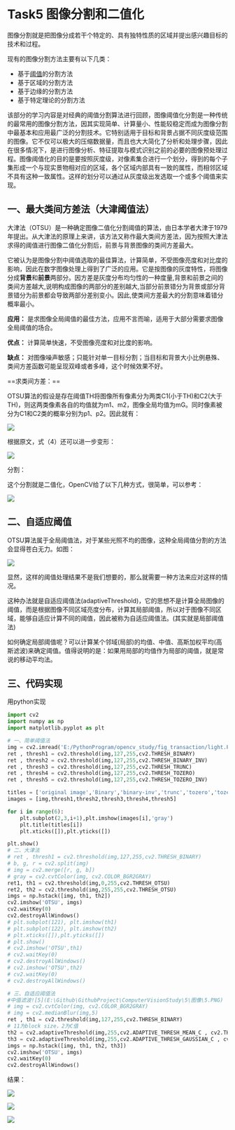 #  Task5 图像分割和二值化

图像分割就是把图像分成若干个特定的、具有独特性质的区域并提出感兴趣目标的技术和过程。

现有的图像分割方法主要有以下几类：

- 基于[阈值](https://baike.baidu.com/item/阈值/7442398)的分割方法
- 基于区域的分割方法
- 基于边缘的分割方法
- 基于特定理论的分割方法

该部分的学习内容是对经典的阈值分割算法进行回顾，图像阈值化分割是一种传统的最常用的图像分割方法，因其实现简单、计算量小、性能较稳定而成为图像分割中最基本和应用最广泛的分割技术。它特别适用于目标和背景占据不同灰度级范围的图像。它不仅可以极大的压缩数据量，而且也大大简化了分析和处理步骤，因此在很多情况下，是进行图像分析、特征提取与模式识别之前的必要的图像预处理过程。图像阈值化的目的是要按照灰度级，对像素集合进行一个划分，得到的每个子集形成一个与现实景物相对应的区域，各个区域内部具有一致的属性，而相邻区域不具有这种一致属性。这样的划分可以通过从灰度级出发选取一个或多个阈值来实现。

##  一、最大类间方差法（大津阈值法）

大津法（OTSU）是一种确定图像二值化分割阈值的算法，由日本学者大津于1979年提出。从大津法的原理上来讲，该方法又称作最大类间方差法，因为按照大津法求得的阈值进行图像二值化分割后，前景与背景图像的类间方差最大。

它被认为是图像分割中阈值选取的最佳算法，计算简单，不受图像亮度和对比度的影响，因此在数字图像处理上得到了广泛的应用。它是按图像的灰度特性，将图像分成**背景**和**前景**两部分。因方差是灰度分布均匀性的一种度量,背景和前景之间的类间方差越大,说明构成图像的两部分的差别越大,当部分前景错分为背景或部分背景错分为前景都会导致两部分差别变小。因此,使类间方差最大的分割意味着错分概率最小。

**应用：** 是求图像全局阈值的最佳方法，应用不言而喻，适用于大部分需要求图像全局阈值的场合。

**优点：** 计算简单快速，不受图像亮度和对比度的影响。

**缺点：** 对图像噪声敏感；只能针对单一目标分割；当目标和背景大小比例悬殊、类间方差函数可能呈现双峰或者多峰，这个时候效果不好。

==求类间方差：==

OTSU算法的假设是存在阈值TH将图像所有像素分为两类C1(小于TH)和C2(大于TH)，则这两类像素各自的均值就为m1、m2，图像全局均值为mG。同时像素被分为C1和C2类的概率分别为p1、p2。因此就有：

![](E:\Github\GithubProject\ComputerVisionStudy\5\图像\1.png)

根据原文，式（4）还可以进一步变形：

![](E:\Github\GithubProject\ComputerVisionStudy\5\图像\2.png)

分割：

这个分割就是二值化，OpenCV给了以下几种方式，很简单，可以参考：

![](E:\Github\GithubProject\ComputerVisionStudy\5\图像\3.png)

##  二、自适应阈值

OTSU算法属于全局阈值法，对于某些光照不均的图像，这种全局阈值分割的方法会显得苍白无力。如图：

![](E:\Github\GithubProject\ComputerVisionStudy\5\图像\4.png)

显然，这样的阈值处理结果不是我们想要的，那么就需要一种方法来应对这样的情况。

这种办法就是自适应阈值法(adaptiveThreshold)，它的思想不是计算全局图像的阈值，而是根据图像不同区域亮度分布，计算其局部阈值，所以对于图像不同区域，能够自适应计算不同的阈值，因此被称为自适应阈值法。(其实就是局部阈值法)

如何确定局部阈值呢？可以计算某个邻域(局部)的均值、中值、高斯加权平均(高斯滤波)来确定阈值。值得说明的是：如果用局部的均值作为局部的阈值，就是常说的移动平均法。

##  三、代码实现

用python实现

```python
import cv2
import numpy as np
import matplotlib.pyplot as plt

# 一、简单阈值法
img = cv2.imread('E:/PythonProgram/opencv_study/fig_transaction/light.PNG',0)
ret , thresh1 = cv2.threshold(img,127,255,cv2.THRESH_BINARY)
ret , thresh2 = cv2.threshold(img,127,255,cv2.THRESH_BINARY_INV)
ret , thresh3 = cv2.threshold(img,127,255,cv2.THRESH_TRUNC)
ret , thresh4 = cv2.threshold(img,127,255,cv2.THRESH_TOZERO)
ret , thresh5 = cv2.threshold(img,127,255,cv2.THRESH_TOZERO_INV)

titles = ['original image','Binary','binary-inv','trunc','tozero','tozero-inv']
images = [img,thresh1,thresh2,thresh3,thresh4,thresh5]

for i in range(6):
    plt.subplot(2,3,i+1),plt.imshow(images[i],'gray')
    plt.title(titles[i])
    plt.xticks([]),plt.yticks([])

plt.show()
# 二、大津法
# ret , thresh1 = cv2.threshold(img,127,255,cv2.THRESH_BINARY)
# b, g, r = cv2.split(img)
# img = cv2.merge([r, g, b])
# gray = cv2.cvtColor(img, cv2.COLOR_BGR2GRAY)
ret1, th1 = cv2.threshold(img,0,255,cv2.THRESH_OTSU)
ret2, th2 = cv2.threshold(img,255,255,cv2.THRESH_OTSU)
imgs = np.hstack([img, th1, th2])
cv2.imshow('OTSU', imgs)
cv2.waitKey(0)
cv2.destroyAllWindows()
# plt.subplot(121), plt.imshow(th1)
# plt.subplot(122), plt.imshow(th2)
# plt.xticks([]),plt.yticks([])
# plt.show()
# cv2.imshow('OTSU',th1)
# cv2.waitKey(0)
# cv2.destroyAllWindows()
# cv2.imshow('OTSU',th2)
# cv2.waitKey(0)
# cv2.destroyAllWindows()

# 三、自适应阈值法
#中值滤波![5](E:\Github\GithubProject\ComputerVisionStudy\5\图像\5.PNG)
# img = cv2.cvtColor(img, cv2.COLOR_BGR2GRAY)
# img = cv2.medianBlur(img,5)
ret , th1 = cv2.threshold(img,127,255,cv2.THRESH_BINARY)
# 11为block size，2为C值
th2 = cv2.adaptiveThreshold(img,255,cv2.ADAPTIVE_THRESH_MEAN_C , cv2.THRESH_BINARY,11,2)
th3 = cv2.adaptiveThreshold(img,255,cv2.ADAPTIVE_THRESH_GAUSSIAN_C , cv2.THRESH_BINARY,11,2)
imgs = np.hstack([img, th1, th2, th3])
cv2.imshow('OTSU', imgs)
cv2.waitKey(0)
cv2.destroyAllWindows()
```

结果：

![](E:\Github\GithubProject\ComputerVisionStudy\5\图像\5.PNG)

![](E:\Github\GithubProject\ComputerVisionStudy\5\图像\6.PNG)

![](E:\Github\GithubProject\ComputerVisionStudy\5\图像\7.PNG)